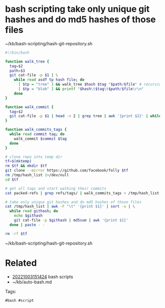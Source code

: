 # bash scripting take only unique git hashes and do md5 hashes of those files
~/kb/bash-scripting/hash-git-repository.sh
```bash
#!/bin/bash

function walk_tree {
  tag=$2
  path=$3
  git cat-file -p $1 | \
    while read asdf tp hash file; do
      [ $tp = "tree" ] && walk_tree $hash $tag "$path/$file" # recursion
      [ $tp = "blob" ] && printf "$hash\t$tag\t$path/$file\r\n"
    done
}

function walk_commit {
  tag=$2
  git cat-file -p $1 | head -n 2 | grep tree | awk '{print $2}' | while read tree; do walk_tree $tree $tag ""; done
}

function walk_commits_tags {
  while read commit tag; do
    walk_commit $commit $tag
  done
}

# clone repo into temp dir
tf=$(mktemp)
rm $tf && mkdir $tf
git clone --mirror https://github.com/facebook/folly $tf
rm /tmp/hash_list 2>/dev/null
cd $tf

# get all tags and start walking their commits
cat packed-refs | grep refs/tags/ | walk_commits_tags > /tmp/hash_list

# take only unique git hashes and do md5 hashes of those files
cat /tmp/hash_list | awk -F "\t" '{print $1}' | sort -u | \
  while read githash; do
    echo $githash
    git cat-file -p $githash | md5sum | awk '{print $1}'
  done | paste - -

rm -rf $tf
```

~/kb/bash-scripting/hash-git-repository.sh
# Related

- [20221003151424](/zet/20221003151424/README.md) bash scripts
- ~/kb/auto-bash.md

Tags:

    #bash #script 

